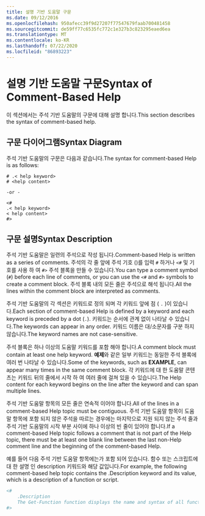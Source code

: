 ```yaml
---
title: 설명 기반 도움말 구문
ms.date: 09/12/2016
ms.openlocfilehash: 950afecc39f9d27207f77547679faab700481458
ms.sourcegitcommit: de59ff77c6535fc772c1e327b3c823295eaed6ea
ms.translationtype: MT
ms.contentlocale: ko-KR
ms.lasthandoff: 07/22/2020
ms.locfileid: "86893223"
---
```

# <a name="syntax-of-comment-based-help"></a><span data-ttu-id="7783b-102">설명 기반 도움말 구문</span><span class="sxs-lookup"><span data-stu-id="7783b-102">Syntax of Comment-Based Help</span></span>

<span data-ttu-id="7783b-103">이 섹션에서는 주석 기반 도움말의 구문에 대해 설명 합니다.</span><span class="sxs-lookup"><span data-stu-id="7783b-103">This section describes the syntax of comment-based help.</span></span>

## <a name="syntax-diagram"></a><span data-ttu-id="7783b-104">구문 다이어그램</span><span class="sxs-lookup"><span data-stu-id="7783b-104">Syntax Diagram</span></span>

 <span data-ttu-id="7783b-105">주석 기반 도움말의 구문은 다음과 같습니다.</span><span class="sxs-lookup"><span data-stu-id="7783b-105">The syntax for comment-based Help is as follows:</span></span>

```
# .< help keyword>
# <help content>

-or -

<#
.< help keyword>
< help content>
#>
```

## <a name="syntax-description"></a><span data-ttu-id="7783b-106">구문 설명</span><span class="sxs-lookup"><span data-stu-id="7783b-106">Syntax Description</span></span>

 <span data-ttu-id="7783b-107">주석 기반 도움말은 일련의 주석으로 작성 됩니다.</span><span class="sxs-lookup"><span data-stu-id="7783b-107">Comment-based Help is written as a series of comments.</span></span> <span data-ttu-id="7783b-108">주석의 각 줄 앞에 주석 기호 ()를 입력 `#` 하거나 `<#` 및 기호를 사용 하 여 `#>` 주석 블록을 만들 수 있습니다.</span><span class="sxs-lookup"><span data-stu-id="7783b-108">You can type a comment symbol (`#`) before each line of comments, or you can use the `<#` and `#>` symbols to create a comment block.</span></span> <span data-ttu-id="7783b-109">주석 블록 내의 모든 줄은 주석으로 해석 됩니다.</span><span class="sxs-lookup"><span data-stu-id="7783b-109">All the lines within the comment block are interpreted as comments.</span></span>

 <span data-ttu-id="7783b-110">주석 기반 도움말의 각 섹션은 키워드로 정의 되며 각 키워드 앞에 점 ( `.` )이 있습니다.</span><span class="sxs-lookup"><span data-stu-id="7783b-110">Each section of comment-based Help is defined by a keyword and each keyword is preceded by a dot (`.`).</span></span> <span data-ttu-id="7783b-111">키워드는 순서에 관계 없이 나타날 수 있습니다.</span><span class="sxs-lookup"><span data-stu-id="7783b-111">The keywords can appear in any order.</span></span> <span data-ttu-id="7783b-112">키워드 이름은 대/소문자를 구분 하지 않습니다.</span><span class="sxs-lookup"><span data-stu-id="7783b-112">The keyword names are not case-sensitive.</span></span>

 <span data-ttu-id="7783b-113">주석 블록은 하나 이상의 도움말 키워드를 포함 해야 합니다.</span><span class="sxs-lookup"><span data-stu-id="7783b-113">A comment block must contain at least one help keyword.</span></span> <span data-ttu-id="7783b-114">**예제**와 같은 일부 키워드는 동일한 주석 블록에 여러 번 나타날 수 있습니다.</span><span class="sxs-lookup"><span data-stu-id="7783b-114">Some of the keywords, such as **EXAMPLE**, can appear many times in the same comment block.</span></span> <span data-ttu-id="7783b-115">각 키워드에 대 한 도움말 콘텐츠는 키워드 뒤의 줄에서 시작 하 여 여러 줄에 걸쳐 있을 수 있습니다.</span><span class="sxs-lookup"><span data-stu-id="7783b-115">The Help content for each keyword begins on the line after the keyword and can span multiple lines.</span></span>

 <span data-ttu-id="7783b-116">주석 기반 도움말 항목의 모든 줄은 연속적 이어야 합니다.</span><span class="sxs-lookup"><span data-stu-id="7783b-116">All of the lines in a comment-based Help topic must be contiguous.</span></span> <span data-ttu-id="7783b-117">주석 기반 도움말 항목이 도움말 항목에 포함 되지 않은 주석을 따르는 경우에는 마지막으로 지원 되지 않는 주석 줄과 주석 기반 도움말의 시작 부분 사이에 하나 이상의 빈 줄이 있어야 합니다.</span><span class="sxs-lookup"><span data-stu-id="7783b-117">If a comment-based Help topic follows a comment that is not part of the Help topic, there must be at least one blank line between the last non-Help comment line and the beginning of the comment-based Help.</span></span>

 <span data-ttu-id="7783b-118">예를 들어 다음 주석 기반 도움말 항목에는가 포함 되어 있습니다. 함수 또는 스크립트에 대 한 설명 인 description 키워드와 해당 값입니다.</span><span class="sxs-lookup"><span data-stu-id="7783b-118">For example, the following comment-based help topic contains the .Description keyword and its value, which is a description of a function or script.</span></span>

```powershell
<#
    .Description
    The Get-Function function displays the name and syntax of all functions in the session.
#>
```
